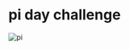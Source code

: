 # pi day challenge
![pi](https://user-images.githubusercontent.com/46480423/158266124-5187aa5a-135e-4003-ae0e-4ebc7f62cf44.png)
